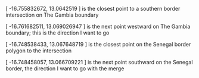 [ -16.755832672, 13.0642519 ] is the closest point to a southern border intersection on The Gambia boundary

[ -16.761682511, 13.069026947 ] is the next point westward on The Gambia boundary; this is the direction I want to go

 

[ -16.748538433, 13.067648719 ] is the closest point on the Senegal border polygon to the intersection

[ -16.748458057, 13.066709221 ] is the next point southward on the Senegal border, the direction I want to go with the merge